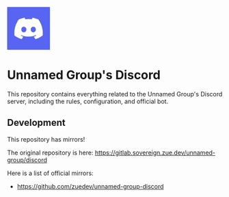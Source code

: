 <img src=".gitea/discord.jpg" width="100px"/>

# Unnamed Group's Discord

This repository contains everything related to the Unnamed Group's Discord server, including the rules, configuration, and official bot.

## Development

This repository has mirrors!

The original repository is here: https://gitlab.sovereign.zue.dev/unnamed-group/discord

Here is a list of official mirrors:

- https://github.com/zuedev/unnamed-group-discord
